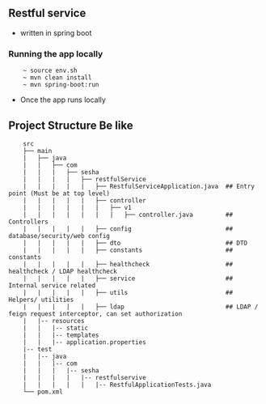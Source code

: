 ## Restful service

- written in spring boot

### Running the app locally
```shell script
    ~ source env.sh
    ~ mvn clean install
    ~ mvn spring-boot:run
```
- Once the app runs locally
## Project Structure Be like
        src
        ├── main
        |   ├── java
        |   |   ├── com
        |   |   |   ├── sesha
        |   |   |   |   ├── restfulService
        |   |   |   |   |   ├── RestfulServiceApplication.java  ## Entry point (Must be at top level)
        |   |   |   |   |   ├── controller
        |   |   |   |   |   |   ├── v1
        |   |   |   |   |   |   |   ├── controller.java         ## Controllers
        |   |   |   |   |   ├── config                          ## database/security/web config
        |   |   |   |   |   ├── dto                             ## DTO
        |   |   |   |   |   ├── constants                       ## constants
        |   |   |   |   |   ├── healthcheck                     ## healthcheck / LDAP healthcheck
        |   |   |   |   |   ├── service                         ## Internal service related
        |   |   |   |   |   ├── utils                           ## Helpers/ utilities
        |   |   |   |   |   ├── ldap                            ## LDAP / feign request interceptor, can set authorization
        |   |-- resources
        |   |   |-- static
        |   |   |-- templates
        |   |   |-- application.properties
        |-- test
        |   |-- java
        |   |   |-- com
        |   |   |   |-- sesha
        |   |   |   |   |-- restfulservive
        |   |   |   |   |   |-- RestfulApplicationTests.java
        └── pom.xml